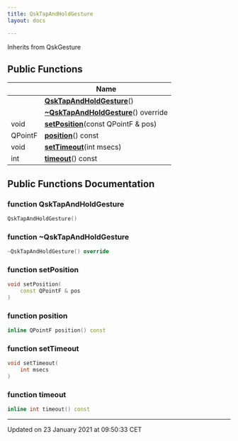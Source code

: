 ```yaml
---
title: QskTapAndHoldGesture
layout: docs

---
```





Inherits from QskGesture

## Public Functions

|                | Name           |
| -------------- | -------------- |
| | **[QskTapAndHoldGesture](/docs/classes/class_qsk_tap_and_hold_gesture/#function-qsktapandholdgesture)**() |
| | **[~QskTapAndHoldGesture](/docs/classes/class_qsk_tap_and_hold_gesture/#function-~qsktapandholdgesture)**() override |
| void | **[setPosition](/docs/classes/class_qsk_tap_and_hold_gesture/#function-setposition)**(const QPointF & pos) |
| QPointF | **[position](/docs/classes/class_qsk_tap_and_hold_gesture/#function-position)**() const |
| void | **[setTimeout](/docs/classes/class_qsk_tap_and_hold_gesture/#function-settimeout)**(int msecs) |
| int | **[timeout](/docs/classes/class_qsk_tap_and_hold_gesture/#function-timeout)**() const |

## Public Functions Documentation

### function QskTapAndHoldGesture

```cpp
QskTapAndHoldGesture()
```


### function ~QskTapAndHoldGesture

```cpp
~QskTapAndHoldGesture() override
```


### function setPosition

```cpp
void setPosition(
    const QPointF & pos
)
```


### function position

```cpp
inline QPointF position() const
```


### function setTimeout

```cpp
void setTimeout(
    int msecs
)
```


### function timeout

```cpp
inline int timeout() const
```


-------------------------------

Updated on 23 January 2021 at 09:50:33 CET
